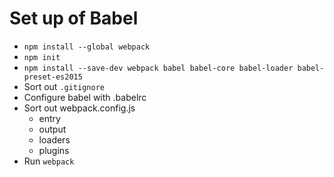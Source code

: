 # Set up of Babel

- ` npm install --global webpack `
- ` npm init `
- ` npm install --save-dev webpack babel babel-core babel-loader babel-preset-es2015 `
- Sort out ` .gitignore `
- Configure babel with .babelrc
- Sort out webpack.config.js
  - entry
  - output
  - loaders
  - plugins
- Run ` webpack `
